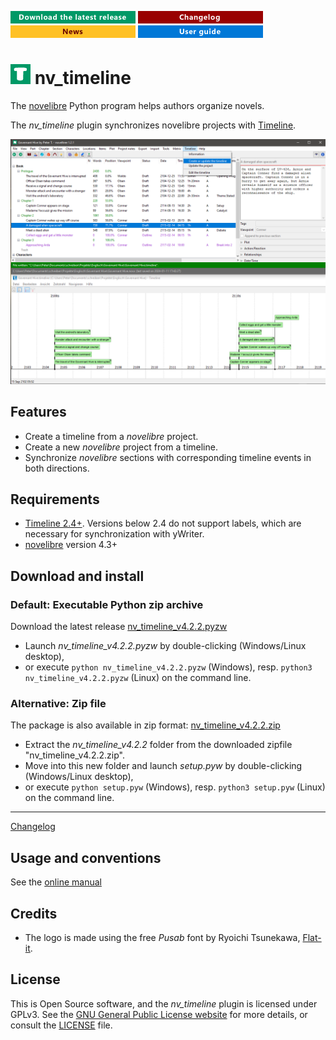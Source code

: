 [![Download the latest release](docs/img/download-button.png)](https://github.com/peter88213/nv_timeline/raw/main/dist/nv_timeline_v4.2.2.pyzw)
[![Changelog](docs/img/changelog-button.png)](docs/changelog.md)
[![News](docs/img/news-button.png)](https://github.com/peter88213/novelibre/discussions/1)
[![Online help](docs/img/help-button.png)](https://peter88213.github.io/nvhelp-en/nv_timeline/)


# ![T](icons/tLogo32.png) nv_timeline

The [novelibre](https://github.com/peter88213/novelibre/) Python program helps authors organize novels.  

The *nv_timeline* plugin synchronizes novelibre projects with [Timeline](http://thetimelineproj.sourceforge.net/).

![Screenshot](docs/Screenshots/screen01.png)

## Features

- Create a timeline from a *novelibre* project.
- Create a new *novelibre* project from a timeline.
- Synchronize *novelibre* sections with corresponding timeline events in both directions.


## Requirements

- [Timeline 2.4+](https://sourceforge.net/projects/thetimelineproj/). Versions below 2.4 do not support labels, which are necessary for synchronization with yWriter.
- [novelibre](https://github.com/peter88213/novelibre/) version 4.3+


## Download and install

### Default: Executable Python zip archive

Download the latest release [nv_timeline_v4.2.2.pyzw](https://github.com/peter88213/nv_timeline/raw/main/dist/nv_timeline_v4.2.2.pyzw)

- Launch *nv_timeline_v4.2.2.pyzw* by double-clicking (Windows/Linux desktop),
- or execute `python nv_timeline_v4.2.2.pyzw` (Windows), resp. `python3 nv_timeline_v4.2.2.pyzw` (Linux) on the command line.

### Alternative: Zip file

The package is also available in zip format: [nv_timeline_v4.2.2.zip](https://github.com/peter88213/nv_timeline/raw/main/dist/nv_timeline_v4.2.2.zip)

- Extract the *nv_timeline_v4.2.2* folder from the downloaded zipfile "nv_timeline_v4.2.2.zip".
- Move into this new folder and launch *setup.pyw* by double-clicking (Windows/Linux desktop), 
- or execute `python setup.pyw` (Windows), resp. `python3 setup.pyw` (Linux) on the command line.

---

[Changelog](docs/changelog.md)

## Usage and conventions

See the [online manual](https://peter88213.github.io/nvhelp-en/nv_timeline/)

## Credits

- The logo is made using the free *Pusab* font by Ryoichi Tsunekawa, [Flat-it](http://flat-it.com/).

## License

This is Open Source software, and the *nv_timeline* plugin is licensed under GPLv3. See the
[GNU General Public License website](https://www.gnu.org/licenses/gpl-3.0.en.html) for more
details, or consult the [LICENSE](https://github.com/peter88213/nv_timeline/blob/main/LICENSE) file.


 




